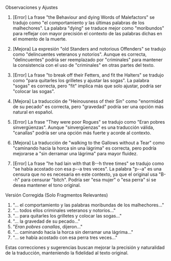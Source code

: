 Observaciones y Ajustes

1. [Error] La frase "the Behaviour and dying Words of Malefactors" se tradujo como "el comportamiento y las últimas palabras de los malhechores". La palabra "dying" se traduce mejor como "moribundos" para reflejar con mayor precisión el contexto de las palabras dichas en el momento de la muerte.
   
2. [Mejora] La expresión "old Standers and notorious Offenders" se tradujo como "delincuentes veteranos y notorios". Aunque es correcta, "delincuentes" podría ser reemplazado por "criminales" para mantener la consistencia con el uso de "criminales" en otras partes del texto.

3. [Error] La frase "to break off their Fetters, and fit the Halters" se tradujo como "para quitarles los grilletes y ajustar las sogas". La palabra "sogas" es correcta, pero "fit" implica más que solo ajustar, podría ser "colocar las sogas".

4. [Mejora] La traducción de "Heinousness of their Sin" como "enormidad de su pecado" es correcta, pero "gravedad" podría ser una opción más natural en español.

5. [Error] La frase "They were poor Rogues" se tradujo como "Eran pobres sinvergüenzas". Aunque "sinvergüenzas" es una traducción válida, "canallas" podría ser una opción más fuerte y acorde al contexto.

6. [Mejora] La traducción de "walking to the Gallows without a Tear" como "caminando hacia la horca sin una lágrima" es correcta, pero podría mejorarse a "sin derramar una lágrima" para mayor fluidez.

7. [Error] La frase "he had lain with that B--h three times" se tradujo como "se había acostado con esa p--a tres veces". La palabra "p--a" es una censura que no es necesaria en este contexto, ya que el original usa "B--h" para censurar "bitch". Podría ser "esa mujer" o "esa perra" si se desea mantener el tono original.

Versión Corregida (Solo Fragmentos Relevantes)

1. "... el comportamiento y las palabras moribundas de los malhechores..."
2. "... todos ellos criminales veteranos y notorios..."
3. "... para quitarles los grilletes y colocar las sogas..."
4. "... la gravedad de su pecado..."
5. "_Eran pobres canallas_, dijeron..."
6. "... caminando hacia la horca sin derramar una lágrima..."
7. "... se había acostado con esa perra tres veces..."

Estas correcciones y sugerencias buscan mejorar la precisión y naturalidad de la traducción, manteniendo la fidelidad al texto original.